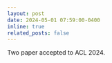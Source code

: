 ```yaml
---
layout: post
date: 2024-05-01 07:59:00-0400
inline: true
related_posts: false
---
```


Two paper accepted to ACL 2024.
